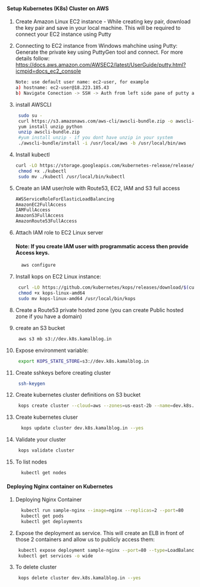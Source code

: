 
#### Setup Kubernetes (K8s) Cluster on AWS


1. Create Amazon Linux EC2 instance - While creating key pair, download the key pair and save in your local machine. This will be required to connect your EC2 instance using Putty

1. Connecting to EC2 instance from Windows mahchine using Putty: Generate the private key using PuttyGen tool and connect. For more details follow: 
   https://docs.aws.amazon.com/AWSEC2/latest/UserGuide/putty.html?icmpid=docs_ec2_console 
   ```sh
   Note: use default user name: ec2-user, for example
   a) hostname: ec2-user@18.223.185.43 
   b) Navigate Conection -> SSH -> Auth from left side pane of putty and select the private key file which was generated using PuttyGen tool
   ```
   
1. install AWSCLI
   ```sh 
    sudo su -
    curl https://s3.amazonaws.com/aws-cli/awscli-bundle.zip -o awscli-bundle.zip
    yum install unzip python
    unzip awscli-bundle.zip
    #yum install unzip - if you dont have unzip in your system
    ./awscli-bundle/install -i /usr/local/aws -b /usr/local/bin/aws
    ```
    
1. Install kubectl
   ```sh
   curl -LO https://storage.googleapis.com/kubernetes-release/release/$(curl -s https://storage.googleapis.com/kubernetes-release/release/stable.txt)/bin/linux/amd64/kubectl
    chmod +x ./kubectl
    sudo mv ./kubectl /usr/local/bin/kubectl
   ```
1. Create an IAM user/role  with Route53, EC2, IAM and S3 full access
   ```sh
   AWSServiceRoleForElasticLoadBalancing
   AmazonEC2FullAccess
   IAMFullAccess
   AmazonS3FullAccess
   AmazonRoute53FullAccess
   ```
1. Attach IAM role to EC2 Linux server

    #### Note: If you create IAM user with programmatic access then provide Access keys. 
   ```sh 
     aws configure
    ```
1. Install kops on EC2 Linux instance:
   ```sh
    curl -LO https://github.com/kubernetes/kops/releases/download/$(curl -s https://api.github.com/repos/kubernetes/kops/releases/latest | grep tag_name | cut -d '"' -f 4)/kops-linux-amd64
    chmod +x kops-linux-amd64
    sudo mv kops-linux-amd64 /usr/local/bin/kops
    ```
1. Create a Route53 private hosted zone (you can create Public hosted zone if you have a domain)
1. create an S3 bucket 
   ```sh
    aws s3 mb s3://dev.k8s.kamalblog.in
   ```
1. Expose environment variable:
   ```sh 
    export KOPS_STATE_STORE=s3://dev.k8s.kamalblog.in
   ```
1. Create sshkeys before creating cluster
   ```sh
    ssh-keygen
   ```
1. Create kubernetes cluster definitions on S3 bucket 
   ```sh 
    kops create cluster --cloud=aws --zones=us-east-2b --name=dev.k8s.kamalblog.in --dns-zone=kamalblog.in --dns private
    ```
1. Create kubernetes cluser
    ```sh 
      kops update cluster dev.k8s.kamalblog.in --yes
     ```
1. Validate your cluster 
     ```sh 
      kops validate cluster
    ```

1. To list nodes
   ```sh 
     kubectl get nodes 
   ```

#### Deploying Nginx container on Kubernetes 
1. Deploying Nginx Container
    ```sh 
      kubectl run sample-nginx --image=nginx --replicas=2 --port=80
      kubectl get pods
      kubectl get deployments
   ```
   
1. Expose the deployment as service. This will create an ELB in front of those 2 containers and allow us to publicly access them:
   ```sh 
    kubectl expose deployment sample-nginx --port=80 --type=LoadBalancer
    kubectl get services -o wide
    ```
 1. To delete cluster
    ```sh
     kops delete cluster dev.k8s.kamalblog.in --yes
    ```
